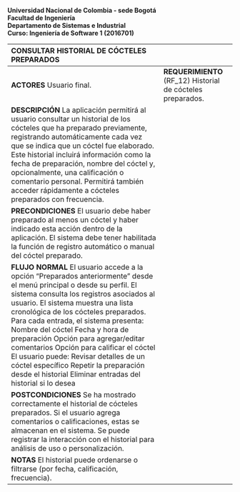   
**Universidad Nacional de Colombia \- sede Bogotá**  
**Facultad de Ingeniería**  
**Departamento de Sistemas e Industrial**  
**Curso:  Ingeniería de Software 1 (2016701)**

| CONSULTAR HISTORIAL DE CÓCTELES PREPARADOS |  |
| :---- | :---- |
| **ACTORES** Usuario final. | **REQUERIMIENTO** (RF\_12) Historial de cócteles preparados. |
| **DESCRIPCIÓN** La aplicación permitirá al usuario consultar un historial de los cócteles que ha preparado previamente, registrando automáticamente cada vez que se indica que un cóctel fue elaborado. Este historial incluirá información como la fecha de preparación, nombre del cóctel y, opcionalmente, una calificación o comentario personal. Permitirá también acceder rápidamente a cócteles preparados con frecuencia. |  |
| **PRECONDICIONES** El usuario debe haber preparado al menos un cóctel y haber indicado esta acción dentro de la aplicación. El sistema debe tener habilitada la función de registro automático o manual del cóctel preparado. |  |
| **FLUJO NORMAL** El usuario accede a la opción “Preparados anteriormente” desde el menú principal o desde su perfil. El sistema consulta los registros asociados al usuario. El sistema muestra una lista cronológica de los cócteles preparados. Para cada entrada, el sistema presenta: Nombre del cóctel Fecha y hora de preparación Opción para agregar/editar comentarios Opción para calificar el cóctel El usuario puede: Revisar detalles de un cóctel específico Repetir la preparación desde el historial Eliminar entradas del historial si lo desea  |  |
| **POSTCONDICIONES** Se ha mostrado correctamente el historial de cócteles preparados. Si el usuario agrega comentarios o calificaciones, estas se almacenan en el sistema. Se puede registrar la interacción con el historial para análisis de uso o personalización. |  |
| **NOTAS** El historial puede ordenarse o filtrarse (por fecha, calificación, frecuencia). |  |

